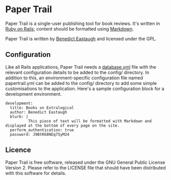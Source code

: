 Paper Trail
===========


Paper Trail is a single-user publishing tool for book reviews. It's written in [Ruby on Rails](http://rubyonrails.org/); content should be formatted using [Markdown](http://daringfireball.net/projects/markdown/).

Paper Trail is written by [Benedict Eastaugh](http://extralogical.net/) and licensed under the GPL.


Configuration
-------------

Like all Rails applications, Paper Trail needs a [database.yml](http://wiki.rubyonrails.org/rails/pages/database.yml) file with the relevant configuration details to be added to the config/ directory. In addition to this, an environment-specific configuration file named papertrail.yml can be added to the config/ directory to add some simple customisations to the application. Here's a sample configuration block for a development environment.

    development:
      title: Books on Extralogical
      author: Benedict Eastaugh
      blurb: |
              This piece of text will be formatted with Markdown and displayed at the bottom of every page on the site.
      perform_authentication: true
      password: J9BtR68NEq75yM24


Licence
-------

Paper Trail is free software, released under the GNU General Public License Version 2. Please refer to the LICENSE file that should have been distributed with this software for details.
